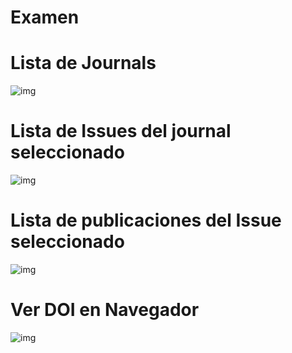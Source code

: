 # Examen

# Lista de Journals
![img](https://github.com/Ariel2802/Examen/blob/master/images/Revistas.jpg)

# Lista de Issues del journal seleccionado
![img](https://github.com/Ariel2802/Examen/blob/master/images/Issues.jpg)

# Lista de publicaciones del Issue seleccionado
![img](https://github.com/Ariel2802/Examen/blob/master/images/Pubs.jpg)

# Ver DOI en Navegador
![img](https://github.com/Ariel2802/Examen/blob/master/images/Doi.jpg)
